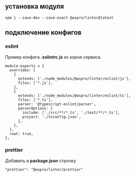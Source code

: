 ## установка модуля
```
npm i --save-dev --save-exact @wspro/linter@latest
```

## подключение конфигов

### eslint
Пример конфига **.eslintrc.js** из корня сервиса.
```
module.exports = {
  overrides: [
    {
      extends: ['./node_modules/@wspro/linter/eslint/js'],
      files: ['*.js'],
    },
    {
      extends: ['./node_modules/@wspro/linter/eslint/ts'],
      files: ['*.ts'],
      parser: '@typescript-eslint/parser',
      parserOptions: {
        include: ['./src/**/*.ts', './test/**/*.ts'],
        project: './tsconfig.json',
      },
    },
  ],
  root: true,
};
```

### prettier
Добавить в **package.json** строчку
```
"prettier": "@wspro/linter/prettier"
```
